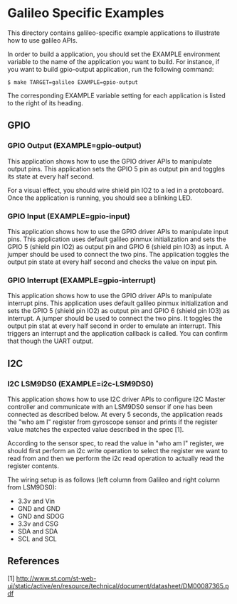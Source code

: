 Galileo Specific Examples
=========================

This directory contains galileo-specific example applications to illustrate
how to use galileo APIs.

In order to build a application, you should set the EXAMPLE environment
variable to the name of the application you want to build. For instance, if
you want to build gpio-output application, run the following command:

```
$ make TARGET=galileo EXAMPLE=gpio-output
```

The corresponding EXAMPLE variable setting for each application is
listed to the right of its heading.

GPIO
----

### GPIO Output (EXAMPLE=gpio-output)

This application shows how to use the GPIO driver APIs to manipulate output
pins. This application sets the GPIO 5 pin as output pin and toggles its
state at every half second.

For a visual effect, you should wire shield pin IO2 to a led in a protoboard.
Once the application is running, you should see a blinking LED.

### GPIO Input (EXAMPLE=gpio-input)

This application shows how to use the GPIO driver APIs to manipulate
input pins. This application uses default galileo pinmux
initialization and sets the GPIO 5 (shield pin IO2) as output pin and
GPIO 6 (shield pin IO3) as input. A jumper should be used to connect
the two pins. The application toggles the output pin state at every
half second and checks the value on input pin.

### GPIO Interrupt (EXAMPLE=gpio-interrupt)

This application shows how to use the GPIO driver APIs to manipulate
interrupt pins. This application uses default galileo pinmux
initialization and sets the GPIO 5 (shield pin IO2) as output pin and
GPIO 6 (shield pin IO3) as interrupt. A jumper should be used to
connect the two pins. It toggles the output pin stat at every half
second in order to emulate an interrupt. This triggers an interrupt
and the application callback is called. You can confirm that though
the UART output.

I2C
---

### I2C LSM9DS0 (EXAMPLE=i2c-LSM9DS0)

This application shows how to use I2C driver APIs to configure I2C
Master controller and communicate with an LSM9DS0 sensor if one has
been connected as described below. At every 5 seconds, the application
reads the "who am I" register from gyroscope sensor and prints if the
register value matches the expected value described in the spec [1].

According to the sensor spec, to read the value in "who am I" register, we
should first perform an i2c write operation to select the register we want
to read from and then we perform the i2c read operation to actually read
the register contents.

The wiring setup is as follows (left column from Galileo and right column from LSM9DS0):
- 3.3v and Vin
- GND  and GND
- GND  and SDOG
- 3.3v and CSG
- SDA  and SDA
- SCL  and SCL

References
----------

[1] http://www.st.com/st-web-ui/static/active/en/resource/technical/document/datasheet/DM00087365.pdf

